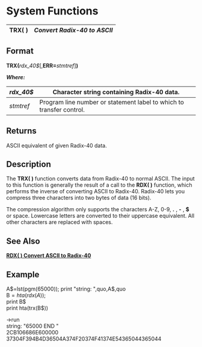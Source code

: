 # System Functions

**TRX( )** |  **_Convert Radix-40 to ASCII_**  
---|---  
  
##  Format

**TRX(**_rdx_40$_[,**ERR=**_stmtref_]**)**  
  
**_Where:_**

_rdx_40$_ |  Character string containing Radix-40 data.  
---|---  
_stmtref_ |  Program line number or statement label to which to transfer control.  
  
##  Returns

ASCII equivalent of given Radix-40 data.

##  Description

The **TRX( )** function converts data from Radix-40 to normal ASCII. The input to this function is generally the result of a call to the **RDX( )** function, which performs the inverse of converting ASCII to Radix-40. Radix-40 lets you compress three characters into two bytes of data (16 bits).

The compression algorithm only supports the characters A-Z, 0-9, **.** , **-** , **$** or space. Lowercase letters are converted to their uppercase equivalent. All other characters are replaced with spaces.

##  See Also

**[RDX( ) Convert ASCII to Radix-40](rdx.md)**

##  Example

A$=lst(pgm(65000));  
print "string: ",quo,A$,quo  
B$=hta(rdx(A$));  
print B$  
print hta(trx(B$))  
  
->run  
string: "65000 END "  
2CB106686E600000  
37304F394B4D36504A374F20374F41374E54365044365044
